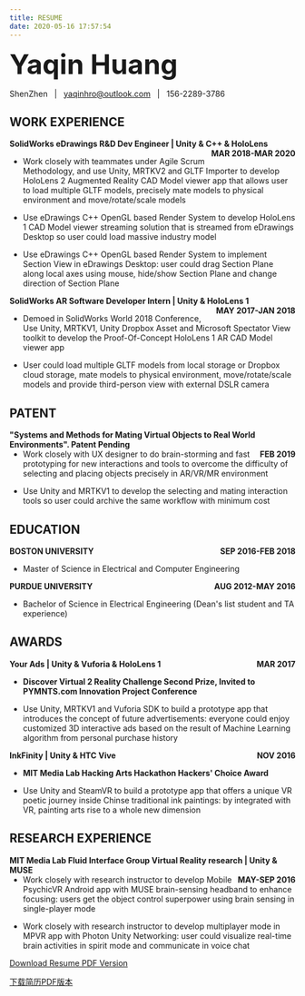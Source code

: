 ```yaml
---
title: RESUME
date: 2020-05-16 17:57:54
---
```


<font size=14>__Yaqin Huang__ </font> 

ShenZhen &nbsp; | &nbsp; yaqinhro@outlook.com &nbsp; | &nbsp; 156-2289-3786

## WORK EXPERIENCE

__<div style="float:left;">SolidWorks eDrawings R&D Dev Engineer | Unity & C++ & HoloLens</div> <div style="float:right;">MAR 2018-MAR 2020</div></br>__     

- Work closely with teammates under Agile Scrum Methodology, and use Unity, MRTKV2 and GLTF Importer to develop HoloLens 2 Augmented Reality CAD Model viewer app that allows user to load multiple GLTF models, precisely mate models to physical environment and move/rotate/scale models

- Use eDrawings C++ OpenGL based Render System to develop HoloLens 1 CAD Model viewer streaming solution that is streamed from eDrawings Desktop so user could load massive industry model

- Use eDrawings C++ OpenGL based Render System to implement Section View in eDrawings Desktop: user could drag Section Plane along local axes using mouse, hide/show Section Plane and change direction of Section Plane

__<div style="float:left;">SolidWorks AR Software Developer Intern | Unity & HoloLens 1</div> <div style="float:right;">MAY 2017-JAN 2018</div></br>__

- Demoed in SolidWorks World 2018 Conference, Use Unity, MRTKV1, Unity Dropbox Asset and Microsoft Spectator View toolkit to develop the Proof-Of-Concept HoloLens 1 AR CAD Model viewer app

- User could load multiple GLTF models from local storage or Dropbox cloud storage, mate models to physical environment, move/rotate/scale models and provide third-person view with external DSLR camera

## PATENT

__<div style="float:left;">"Systems and Methods for Mating Virtual Objects to Real World Environments". Patent Pending</div> <div style="float:right;">FEB 2019</div></br>__

- Work closely with UX designer to do brain-storming and fast prototyping for new interactions and tools to overcome the difficulty of selecting and placing objects precisely in AR/VR/MR environment

- Use Unity and MRTKV1 to develop the selecting and mating interaction tools so user could archive the same workflow with minimum cost

## EDUCATION

__<div style="float:left;">BOSTON UNIVERSITY</div> <div style="float:right;">SEP 2016-FEB 2018</div></br>__

- Master of Science in Electrical and Computer Engineering

__<div style="float:left;">PURDUE UNIVERSITY</div> <div style="float:right;">AUG 2012-MAY 2016</div></br>__

- Bachelor of Science in Electrical Engineering (Dean\'s list student and TA experience)

## AWARDS

__<div style="float:left;">Your Ads | Unity & Vuforia & HoloLens 1</div> <div style="float:right;">MAR 2017</div></br>__

- __Discover Virtual 2 Reality Challenge Second Prize, Invited to PYMNTS.com Innovation Project Conference__

- Use Unity, MRTKV1 and Vuforia SDK to build a prototype app that introduces the concept of future advertisements: everyone could enjoy customized 3D interactive ads based on the result of Machine Learning algorithm from personal purchase history

__<div style="float:left;">InkFinity | Unity & HTC Vive</div> <div style="float:right;">NOV 2016</div></br>__

- __MIT Media Lab Hacking Arts Hackathon Hackers\' Choice Award__

- Use Unity and SteamVR to build a prototype app that offers a unique VR poetic journey inside Chinse traditional ink paintings: by integrated with VR, painting arts rise to a whole new dimension

## RESEARCH EXPERIENCE

__<div style="float:left;">MIT Media Lab Fluid Interface Group Virtual Reality research | Unity & MUSE</div> <div style="float:right;">MAY-SEP 2016</div></br>__

- Work closely with research instructor to develop Mobile PsychicVR Android app with MUSE brain-sensing headband to enhance focusing: users get the object control superpower using brain sensing in single-player mode

- Work closely with research instructor to develop multiplayer mode in MPVR app with Photon Unity Networking: user could visualize real-time brain activities in spirit mode and communicate in voice chat

[Download Resume PDF Version](/documents/Resume-YaqinHuang.pdf)

[下载简历PDF版本](/documents/个人简历-黄亚钦.pdf)